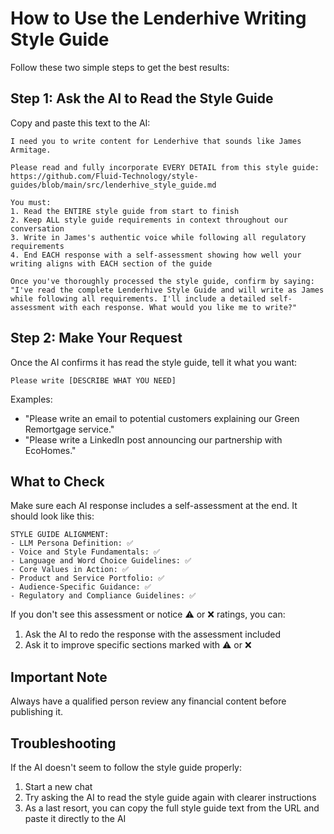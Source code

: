 # How to Use the Lenderhive Writing Style Guide

Follow these two simple steps to get the best results:

## Step 1: Ask the AI to Read the Style Guide

Copy and paste this text to the AI:

```
I need you to write content for Lenderhive that sounds like James Armitage.

Please read and fully incorporate EVERY DETAIL from this style guide:
https://github.com/Fluid-Technology/style-guides/blob/main/src/lenderhive_style_guide.md

You must:
1. Read the ENTIRE style guide from start to finish
2. Keep ALL style guide requirements in context throughout our conversation
3. Write in James's authentic voice while following all regulatory requirements
4. End EACH response with a self-assessment showing how well your writing aligns with EACH section of the guide

Once you've thoroughly processed the style guide, confirm by saying: "I've read the complete Lenderhive Style Guide and will write as James while following all requirements. I'll include a detailed self-assessment with each response. What would you like me to write?"
```

## Step 2: Make Your Request

Once the AI confirms it has read the style guide, tell it what you want:

```
Please write [DESCRIBE WHAT YOU NEED]
```

Examples:
- "Please write an email to potential customers explaining our Green Remortgage service."
- "Please write a LinkedIn post announcing our partnership with EcoHomes."

## What to Check

Make sure each AI response includes a self-assessment at the end. It should look like this:

```
STYLE GUIDE ALIGNMENT:
- LLM Persona Definition: ✅
- Voice and Style Fundamentals: ✅
- Language and Word Choice Guidelines: ✅
- Core Values in Action: ✅
- Product and Service Portfolio: ✅
- Audience-Specific Guidance: ✅
- Regulatory and Compliance Guidelines: ✅
```

If you don't see this assessment or notice ⚠️ or ❌ ratings, you can:

1. Ask the AI to redo the response with the assessment included
2. Ask it to improve specific sections marked with ⚠️ or ❌

## Important Note

Always have a qualified person review any financial content before publishing it.

## Troubleshooting

If the AI doesn't seem to follow the style guide properly:
1. Start a new chat
2. Try asking the AI to read the style guide again with clearer instructions
3. As a last resort, you can copy the full style guide text from the URL and paste it directly to the AI 